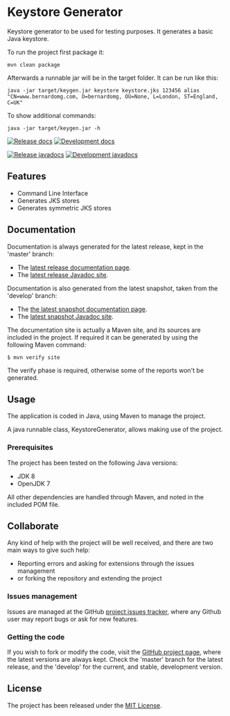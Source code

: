 # Keystore Generator

Keystore generator to be used for testing purposes. It generates a basic Java keystore.

To run the project first package it:

```
mvn clean package
```

Afterwards a runnable jar will be in the target folder. It can be run like this:

```
java -jar target/keygen.jar keystore keystore.jks 123456 alias "CN=www.bernardomg.com, O=bernardomg, OU=None, L=London, ST=England, C=UK"
```

To show additional commands:

```
java -jar target/keygen.jar -h
```

[![Release docs](https://img.shields.io/badge/docs-release-blue.svg)][site-release]
[![Development docs](https://img.shields.io/badge/docs-develop-blue.svg)][site-develop]

[![Release javadocs](https://img.shields.io/badge/javadocs-release-blue.svg)][javadoc-release]
[![Development javadocs](https://img.shields.io/badge/javadocs-develop-blue.svg)][javadoc-develop]

## Features

- Command Line Interface
- Generates JKS stores
- Generates symmetric JKS stores

## Documentation

Documentation is always generated for the latest release, kept in the 'master' branch:

- The [latest release documentation page][site-release].
- The [latest release Javadoc site][javadoc-release].

Documentation is also generated from the latest snapshot, taken from the 'develop' branch:

- The [the latest snapshot documentation page][site-develop].
- The [latest snapshot Javadoc site][javadoc-develop].

The documentation site is actually a Maven site, and its sources are included in the project. If required it can be generated by using the following Maven command:

```
$ mvn verify site
```

The verify phase is required, otherwise some of the reports won't be generated.

## Usage

The application is coded in Java, using Maven to manage the project.

A java runnable class, KeystoreGenerator, allows making use of the project.

### Prerequisites

The project has been tested on the following Java versions:
* JDK 8
* OpenJDK 7

All other dependencies are handled through Maven, and noted in the included POM file.

## Collaborate

Any kind of help with the project will be well received, and there are two main ways to give such help:

- Reporting errors and asking for extensions through the issues management
- or forking the repository and extending the project

### Issues management

Issues are managed at the GitHub [project issues tracker][issues], where any Github user may report bugs or ask for new features.

### Getting the code

If you wish to fork or modify the code, visit the [GitHub project page][scm], where the latest versions are always kept. Check the 'master' branch for the latest release, and the 'develop' for the current, and stable, development version.

## License

The project has been released under the [MIT License][license].

[issues]: https://github.com/bernardo-mg/keystore-generator/issues
[javadoc-develop]: https://docs.bernardomg.com/development/maven/keystore-generator/apidocs
[javadoc-release]: https://docs.bernardomg.com/maven/keystore-generator/apidocs
[license]: http://www.opensource.org/licenses/mit-license.php
[scm]: https://github.com/bernardo-mg/keystore-generator
[site-develop]: https://docs.bernardomg.com/development/maven/keystore-generator
[site-release]: https://docs.bernardomg.com/maven/keystore-generator
